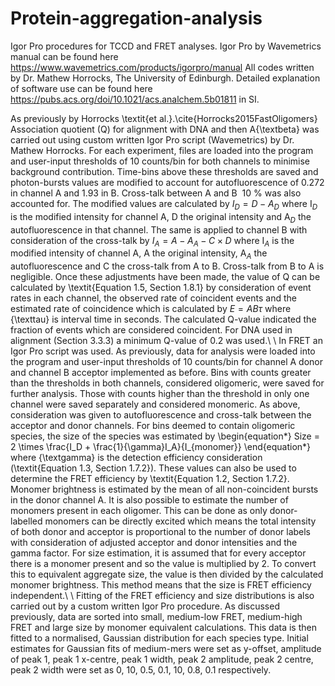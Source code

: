 # Protein-aggregation-analysis
Igor Pro procedures for TCCD and FRET analyses.
Igor Pro by Wavemetrics manual can be found here https://www.wavemetrics.com/products/igorpro/manual
All codes written by Dr. Mathew Horrocks, The University of Edinburgh. Detailed explanation of software use can be found here https://pubs.acs.org/doi/10.1021/acs.analchem.5b01811 in SI. 

As previously by Horrocks \textit{et al.}.\cite{Horrocks2015FastOligomers}
Association quotient (Q) for alignment with DNA and then A{\textbeta} was carried out using custom written Igor Pro script (Wavemetrics) by Dr. Mathew Horrocks. For each experiment, files are loaded into the program and user-input thresholds of 10 counts/bin for both channels to minimise background contribution. Time-bins above these thresholds are saved and photon-bursts values are modified to account for autofluorescence of 0.272 in channel A and 1.93 in B. Cross-talk between A and B $~$10 \% was also accounted for. The modified values are calculated by $I_D = D - A_D$ where I$_D$ is the modified intensity for channel A, D the original intensity and A$_D$ the autofluorescence in that channel. The same is applied to channel B with consideration of the cross-talk by $I_A = A - A_A - C \times D$ where I$_A$ is the modified intensity of channel A, A the original intensity, A$_A$ the autofluorescence and C the cross-talk from A to B. Cross-talk from B to A is negligible. Once these adjustments have been made, the value of Q can be calculated by \textit{Equation 1.5, Section 1.8.1} by consideration of event rates in each channel, the observed rate of coincident events and the estimated rate of coincidence which is calculated by $E = AB\tau$ where {\texttau} is interval time in seconds. The calculated Q-value indicated the fraction of events which are considered coincident. For DNA used in alignment (Section 3.3.3) a minimum Q-value of 0.2 was used.\\
\\
In FRET an Igor Pro script was used. As previously, data for analysis were loaded into the program and user-input thresholds of 10 counts/bin for channel A donor and channel B acceptor implemented as before. Bins with counts greater than the thresholds in both channels, considered oligomeric, were saved for further analysis. Those with counts higher than the threshold in only one channel were saved separately and considered monomeric. As above, consideration was given to autofluorescence and cross-talk between the acceptor and donor channels. For bins deemed to contain oligomeric species, the size of the species was estimated by
\begin{equation*}
    Size = 2 \times \frac{I_D + \frac{1}{\gamma}I_A}{I_{monomer}}
\end{equation*}
where {\textgamma} is the detection efficiency consideration (\textit{Equation 1.3, Section 1.7.2}). These values can also be used to determine the FRET efficiency by \textit{Equation 1.2, Section 1.7.2}. Monomer brightness is estimated by the mean of all non-coincident bursts in the donor channel A. It is also possible to estimate the number of monomers present in each oligomer. This can be done as only donor-labelled monomers can be directly excited which means the total intensity of both donor and acceptor is proportional to the number of donor labels with consideration of adjusted acceptor and donor intensities and the gamma factor. For size estimation, it is assumed that for every acceptor there is a monomer present and so the value is multiplied by 2. To convert this to equivalent aggregate size, the value is then divided by the calculated monomer brightness. This method means that the size is FRET efficiency independent.\\
\\
Fitting of the FRET efficiency and size distributions is also carried out by a custom written Igor Pro procedure. As discussed previously, data are sorted into small, medium-low FRET, medium-high FRET and large size by monomer equivalent calculations. This data is then fitted to a normalised, Gaussian distribution for each species type. Initial estimates for Gaussian fits of medium-mers were set as y-offset, amplitude of peak 1, peak 1 x-centre, peak 1 width, peak 2 amplitude, peak 2 centre, peak 2 width were set as 0, 10, 0.5, 0.1, 10, 0.8, 0.1 respectively. 
